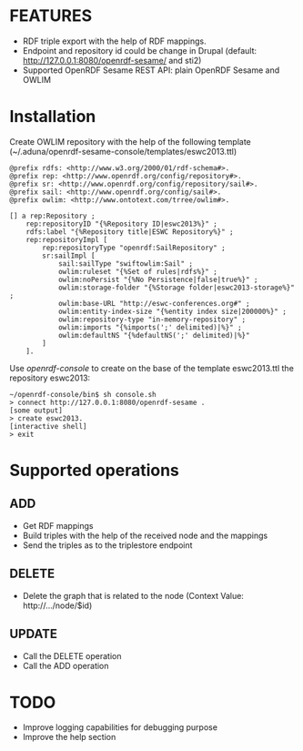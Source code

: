 FEATURES
========

* RDF triple export with the help of RDF mappings.
* Endpoint and repository id could be change in Drupal (default:
        http://127.0.0.1:8080/openrdf-sesame/ and sti2)
* Supported OpenRDF Sesame REST API: plain OpenRDF Sesame and OWLIM


Installation
============

Create OWLIM repository with the help of the following template (~/.aduna/openrdf-sesame-console/templates/eswc2013.ttl)

    @prefix rdfs: <http://www.w3.org/2000/01/rdf-schema#>.
    @prefix rep: <http://www.openrdf.org/config/repository#>.
    @prefix sr: <http://www.openrdf.org/config/repository/sail#>.
    @prefix sail: <http://www.openrdf.org/config/sail#>.
    @prefix owlim: <http://www.ontotext.com/trree/owlim#>.

    [] a rep:Repository ;
        rep:repositoryID "{%Repository ID|eswc2013%}" ;
        rdfs:label "{%Repository title|ESWC Repository%}" ;
        rep:repositoryImpl [
            rep:repositoryType "openrdf:SailRepository" ;
            sr:sailImpl [
                sail:sailType "swiftowlim:Sail" ;
                owlim:ruleset "{%Set of rules|rdfs%}" ;
                owlim:noPersist "{%No Persistence|false|true%}" ;
                owlim:storage-folder "{%Storage folder|eswc2013-storage%}" ;
                owlim:base-URL "http://eswc-conferences.org#" ;
                owlim:entity-index-size "{%entity index size|200000%}" ;
                owlim:repository-type "in-memory-repository" ;
                owlim:imports "{%imports(';' delimited)|%}" ;
                owlim:defaultNS "{%defaultNS(';' delimited)|%}"
            ]
        ].

Use _openrdf-console_ to create on the base of the template eswc2013.ttl the repository eswc2013:

    ~/openrdf-console/bin$ sh console.sh
    > connect http://127.0.0.1:8080/openrdf-sesame .
    [some output]
    > create eswc2013.
    [interactive shell]
    > exit


Supported operations
====================

ADD
---

* Get RDF mappings
* Build triples with the help of the received node and the mappings
* Send the triples as <transaction> to the triplestore endpoint

DELETE
-------

* Delete the graph that is related to the node (Context Value: http://.../node/$id)


UPDATE
------

* Call the DELETE operation
* Call the ADD operation


TODO
====

* Improve logging capabilities for debugging purpose
* Improve the help section
